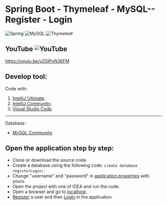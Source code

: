 # Spring Boot - Thymeleaf - MySQL-- Register - Login

![Spring](https://img.shields.io/badge/-Spring-6DB33F?style=flat-square&logo=spring&logoColor=white)
![MySQL](https://img.shields.io/badge/-MySQL-4479A1?style=flat-square&logo=mysql&logoColor=white)
![Thymeleaf](https://img.shields.io/badge/-Thymeleaf-005f0f?style=flat-square&logo=Thymeleaf&logoColor=white)

## YouTube ![YouTube](https://img.shields.io/badge/-YouTube-DD0031?style=flat-square&logo=YouTube&logoColor=white)

https://youtu.be/vZGIPxN36FM

## Develop tool:

Code with:

1. [IntelliJ Ultimate](https://www.jetbrains.com/idea/download).
2. [IntelliJ Community](https://www.jetbrains.com/idea/download).
3. [Visual Studio Code](https://code.visualstudio.com/download).

----------------------

Database :

* [MySQL Community](https://www.mysql.com/downloads/)

## Open the application step by step:

* Clone or download the source code.
* Create a database using the following code: `create database registerLogin;`.
* Change "username" and "password" in [application.properties](src/main/resources/application.properties) with
  yours.
* Open the project with one of IDEA and run the code.
* Open a browser and go to [localhost](http://localhost:8080).
* [Register](http://localhost:8080/register) a user and then [Login](http://localhost:8080/login) in the application.
